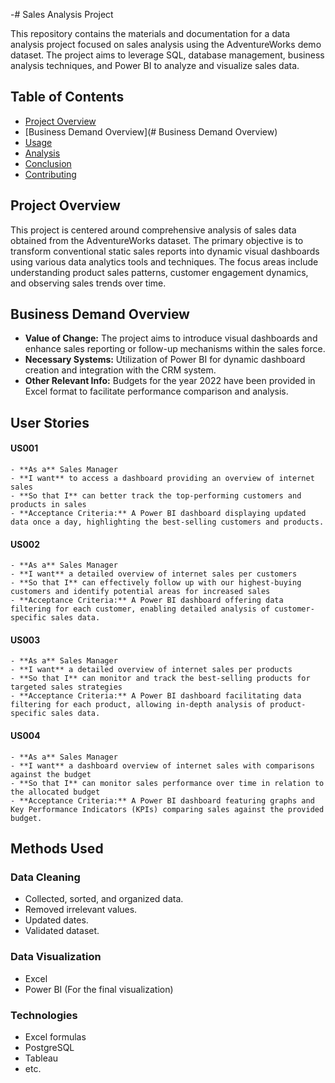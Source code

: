 -# Sales Analysis Project

This repository contains the materials and documentation for a data analysis project focused on sales analysis using the AdventureWorks demo dataset. The project aims to leverage SQL, database management, business analysis techniques, and Power BI to analyze and visualize sales data.

## Table of Contents

- [Project Overview](#project-overview)
- [Business Demand Overview](# Business Demand Overview)
- [Usage](#usage)
- [Analysis](#analysis)
- [Conclusion](#conclusion)
- [Contributing](#contributing)

## Project Overview
This project is centered around comprehensive analysis of sales data obtained from the AdventureWorks dataset. The primary objective is to transform conventional static sales reports into dynamic visual dashboards using various data analytics tools and techniques. The focus areas include understanding product sales patterns, customer engagement dynamics, and observing sales trends over time.

## Business Demand Overview 
- **Value of Change:** The project aims to introduce visual dashboards and enhance sales reporting or follow-up mechanisms within the sales force. 
- **Necessary Systems:** Utilization of Power BI for dynamic dashboard creation and integration with the CRM system. 
- **Other Relevant Info:** Budgets for the year 2022 have been provided in Excel format to facilitate performance comparison and analysis. 
 
## User Stories
#### US001  
	- **As a** Sales Manager 
	- **I want** to access a dashboard providing an overview of internet sales 
	- **So that I** can better track the top-performing customers and products in sales 
	- **Acceptance Criteria:** A Power BI dashboard displaying updated data once a day, highlighting the best-selling customers and products. 
#### US002 
	- **As a** Sales Manager 
	- **I want** a detailed overview of internet sales per customers 
	- **So that I** can effectively follow up with our highest-buying customers and identify potential areas for increased sales 
	- **Acceptance Criteria:** A Power BI dashboard offering data filtering for each customer, enabling detailed analysis of customer-specific sales data. 
#### US003 
	- **As a** Sales Manager 
	- **I want** a detailed overview of internet sales per products 
	- **So that I** can monitor and track the best-selling products for targeted sales strategies 
	- **Acceptance Criteria:** A Power BI dashboard facilitating data filtering for each product, allowing in-depth analysis of product-specific sales data. 
#### US004
	- **As a** Sales Manager 
	- **I want** a dashboard overview of internet sales with comparisons against the budget 
	- **So that I** can monitor sales performance over time in relation to the allocated budget 
	- **Acceptance Criteria:** A Power BI dashboard featuring graphs and Key Performance Indicators (KPIs) comparing sales against the provided budget.

## Methods Used 
### Data Cleaning 
- Collected, sorted, and organized data. 
- Removed irrelevant values.
- Updated dates.
- Validated dataset. 
### Data Visualization 
- Excel 
- Power BI (For the final visualization)
### Technologies
* Excel formulas 
* PostgreSQL
* Tableau
* etc. 

